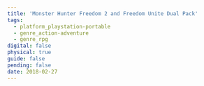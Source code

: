 ```yaml
---
title: 'Monster Hunter Freedom 2 and Freedom Unite Dual Pack'
tags:
  - platform_playstation-portable
  - genre_action-adventure
  - genre_rpg
digital: false
physical: true
guide: false
pending: false
date: 2018-02-27
---
```

